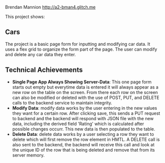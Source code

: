 Brendan Mannion
http://a2-bman4.glitch.me

This project shows:

## Cars
The project is a basic page form for inputting and modifying car data. It uses a flex grid to organize the form part of the page. The user can modify and delete any car data they enter.

## Technical Achievements
- **Single Page App Always Showing Server-Data**: This one page form starts out empty but everytime data is entered it will always appear as a new row on the table on the screen. From there each row on the screen can also be 
modified or deleted with the use of POST, PUT, and DELETE calls to the backend service to maintain integrity.
- **Modify Data**: modify data works by the user entering in the new values they want for a certain row. After clicking save, this sends a PUT request to backend and the backend will respond with JSON file with the new data,
including the derived field 'Rating' which is calculated after possible changes occurr. This new data is then populated to the table.
- **Delete Data**: delete data works by a user selecting a row they want to delete which will first remove the row element in HMTL. A DELETE call is also sent to the backend, the backend will receive this call and look at the unique
ID of the row that is being deleted and remove that from its server memory. 

